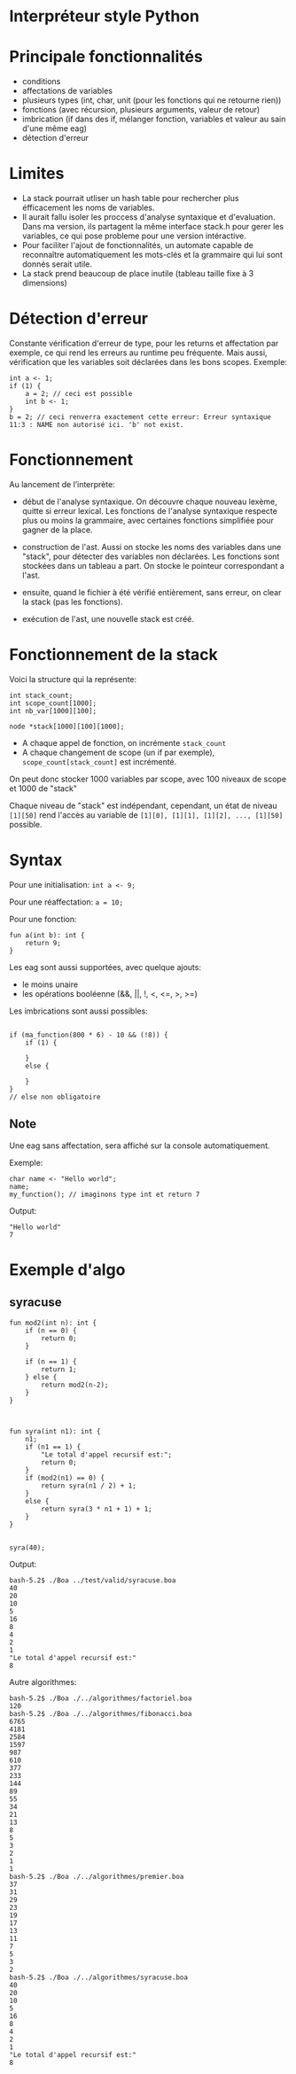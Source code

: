 # Interpréteur style Python


# Principale fonctionnalités

- conditions
- affectations de variables
- plusieurs types (int, char, unit (pour les fonctions qui ne retourne rien))
- fonctions (avec récursion, plusieurs arguments, valeur de retour)
- imbrication (if dans des if, mélanger fonction, variables et valeur au sain d'une même eag)
- détection d'erreur


# Limites

- La stack pourrait utliser un hash table pour rechercher plus éfficacement les noms de variables.
- Il aurait fallu isoler les proccess d'analyse syntaxique et d'evaluation. Dans ma version, ils partagent la même interface stack.h pour gerer les variables, ce qui pose probleme pour une version intéractive.
- Pour faciliter l'ajout de fonctionnalités, un automate capable de reconnaître automatiquement les mots-clés et la grammaire qui lui sont donnés serait utile.
- La stack prend beaucoup de place inutile (tableau taille fixe à 3 dimensions)

# Détection d'erreur

Constante vérification d'erreur de type, pour les returns et affectation par exemple, ce qui rend les erreurs au runtime peu fréquente.
Mais aussi, vérification que les variables soit déclarées dans les bons scopes.
Exemple:

```
int a <- 1;
if (1) {
    a = 2; // ceci est possible
    int b <- 1;
}
b = 2; // ceci renverra exactement cette erreur: Erreur syntaxique 11:3 : NAME non autorisé ici. 'b' not exist.
```


# Fonctionnement

Au lancement de l’interprète:
- début de l'analyse syntaxique. On découvre chaque nouveau lexème, quitte si erreur lexical. Les fonctions de l'analyse syntaxique respecte plus ou moins la grammaire, avec certaines fonctions simplifiée pour gagner de la place.
- construction de l'ast. Aussi on stocke les noms des variables dans une "stack", pour détecter des variables non déclarées. Les fonctions sont stockées dans un tableau a part. On stocke le pointeur correspondant a l'ast.

- ensuite, quand le fichier à été vérifié entièrement, sans erreur, on clear la stack (pas les fonctions).

- exécution de l'ast, une nouvelle stack est créé.


# Fonctionnement de la stack

Voici la structure qui la représente:
```
int stack_count;
int scope_count[1000];
int nb_var[1000][100];

node *stack[1000][100][1000];
```

- A chaque appel de fonction, on incrémente `stack_count`
- A chaque changement de scope (un if par exemple), `scope_count[stack_count]` est incrémenté.

On peut donc stocker 1000 variables par scope, avec 100 niveaux de scope et 1000 de "stack"

Chaque niveau de "stack" est indépendant, cependant, un état de niveau `[1][50]` rend l'accès au variable de `[1][0], [1][1], [1][2], ..., [1][50]` possible.





# Syntax

Pour une initialisation: `int a <- 9;`

Pour une réaffectation: `a = 10;`

Pour une fonction:

```
fun a(int b): int {
    return 9;
}
```
Les eag sont aussi supportées, avec quelque ajouts:

- le moins unaire
- les opérations booléenne (&&, ||, !, <, <=, >, >=)


Les imbrications sont aussi possibles:
```

if (ma_function(800 * 6) - 10 && (!8)) {
    if (1) {

    }
    else {

    }
}
// else non obligatoire
```


## Note

Une eag sans affectation, sera affiché sur la console automatiquement.

Exemple:

```
char name <- "Hello world";
name;
my_function(); // imaginons type int et return 7
```

Output:

```
"Hello world"
7
```



# Exemple d'algo

## syracuse

```
fun mod2(int n): int {
    if (n == 0) {
        return 0;
    }
    
    if (n == 1) {
        return 1;
    } else {
        return mod2(n-2);
    }
}



fun syra(int n1): int {
    n1;
    if (n1 == 1) {
        "Le total d'appel recursif est:";
        return 0;
    }
    if (mod2(n1) == 0) {
        return syra(n1 / 2) + 1;
    }
    else {
        return syra(3 * n1 + 1) + 1;
    }
}


syra(40);

```
Output:

```
bash-5.2$ ./Boa ../test/valid/syracuse.boa 
40
20
10
5
16
8
4
2
1
"Le total d'appel recursif est:"
8

```

Autre algorithmes:

```
bash-5.2$ ./Boa ./../algorithmes/factoriel.boa 
120
bash-5.2$ ./Boa ./../algorithmes/fibonacci.boa 
6765
4181
2584
1597
987
610
377
233
144
89
55
34
21
13
8
5
3
2
1
1
bash-5.2$ ./Boa ./../algorithmes/premier.boa 
37
31
29
23
19
17
13
11
7
5
3
2
bash-5.2$ ./Boa ./../algorithmes/syracuse.boa 
40
20
10
5
16
8
4
2
1
"Le total d'appel recursif est:"
8
```
